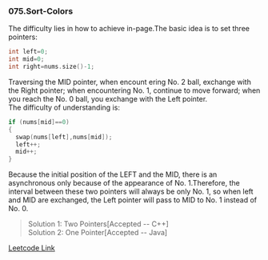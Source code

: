 ### 075.Sort-Colors

The difficulty lies in how to achieve in-page.The basic idea is to set three pointers:     

```cpp
int left=0;
int mid=0;
int right=nums.size()-1;
```  

Traversing the MID pointer, when encount ering No. 2 ball, exchange with the Right pointer; when encountering No. 1, continue to move forward; when you reach the No. 0 ball, you exchange with the Left pointer.      
The difficulty of understanding is:     

```cpp
if (nums[mid]==0)
{
  swap(nums[left],nums[mid]);
  left++;
  mid++;
}
```

Because the initial position of the LEFT and the MID, there is an asynchronous only because of the appearance of No. 1.Therefore, the interval between these two pointers will always be only No. 1, so when left and MID are exchanged, the Left pointer will pass to MID to No. 1 instead of No. 0.     

> Solution 1: Two Pointers[Accepted -- C++]      
> Solution 2: One Pointer[Accepted -- Java]      

[Leetcode Link](https://leetcode.com/problems/sort-colors)